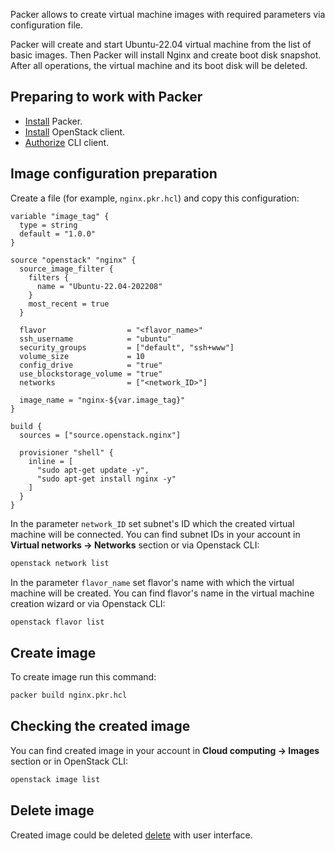 Packer allows to create virtual machine images with required parameters via configuration file.

Packer will create and start Ubuntu-22.04 virtual machine from the list of basic images. Then Packer will install Nginx and create boot disk snapshot. After all operations, the virtual machine and its boot disk will be deleted.

## Preparing to work with Packer

* [Install](https://developer.hashicorp.com/packer/tutorials/docker-get-started/get-started-install-cli) Packer.
* [Install](../../../../additionals/account/project/cli/setup/) OpenStack client.
* [Authorize](../../../../additionals/account/project/cli/authorization/) CLI client.

## Image configuration preparation

Create a file (for example, `nginx.pkr.hcl`) and copy this configuration:

```hcl
variable "image_tag" {
  type = string
  default = "1.0.0"
}

source "openstack" "nginx" {
  source_image_filter {
    filters {
      name = "Ubuntu-22.04-202208"
    }
    most_recent = true
  }

  flavor                  = "<flavor_name>"
  ssh_username            = "ubuntu"
  security_groups         = ["default", "ssh+www"]
  volume_size             = 10
  config_drive            = "true"
  use_blockstorage_volume = "true"
  networks                = ["<network_ID>"]

  image_name = "nginx-${var.image_tag}"
}

build {
  sources = ["source.openstack.nginx"]

  provisioner "shell" {
    inline = [
      "sudo apt-get update -y",
      "sudo apt-get install nginx -y"
    ]
  }
}
```

In the parameter `network_ID` set subnet's ID which the created virtual machine will be connected. You can find subnet IDs in your account in **Virtual networks → Networks** section or via Openstack CLI:

```bash
openstack network list
```

In the parameter `flavor_name` set flavor's name with which the virtual machine will be created. You can find flavor's name in the virtual machine creation wizard or via Openstack CLI:

```bash
openstack flavor list
```

## Create image

To create image run this command:

```bash
packer build nginx.pkr.hcl
```

## Checking the created image

You can find created image in your account in **Cloud computing → Images** section or in OpenStack CLI:

```bash
openstack image list
```

## Delete image

Created image could be deleted [delete](../delete-image/) with user interface.
